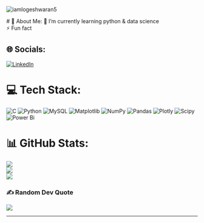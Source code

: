 <p align="left"> <img src="https://komarev.com/ghpvc/?username=iamlogeshwaran5&label=Profile%20views&color=0e75b6&style=flat" alt="iamlogeshwaran5" /> </p>
# 💫 About Me:
🌱 I’m currently learning python & data science<br>⚡ Fun fact


## 🌐 Socials:
[![LinkedIn](https://img.shields.io/badge/LinkedIn-%230077B5.svg?logo=linkedin&logoColor=white)](https://linkedin.com/in/https://www.linkedin.com/in/logeshwarandatapro/) 

# 💻 Tech Stack:
![C](https://img.shields.io/badge/c-%2300599C.svg?style=plastic&logo=c&logoColor=white) ![Python](https://img.shields.io/badge/python-3670A0?style=plastic&logo=python&logoColor=ffdd54) ![MySQL](https://img.shields.io/badge/mysql-%2300000f.svg?style=plastic&logo=mysql&logoColor=white) ![Matplotlib](https://img.shields.io/badge/Matplotlib-%23ffffff.svg?style=plastic&logo=Matplotlib&logoColor=black) ![NumPy](https://img.shields.io/badge/numpy-%23013243.svg?style=plastic&logo=numpy&logoColor=white) ![Pandas](https://img.shields.io/badge/pandas-%23150458.svg?style=plastic&logo=pandas&logoColor=white) ![Plotly](https://img.shields.io/badge/Plotly-%233F4F75.svg?style=plastic&logo=plotly&logoColor=white) ![Scipy](https://img.shields.io/badge/SciPy-%230C55A5.svg?style=plastic&logo=scipy&logoColor=%white) ![Power Bi](https://img.shields.io/badge/power_bi-F2C811?style=plastic&logo=powerbi&logoColor=black)
# 📊 GitHub Stats:
![](https://github-readme-stats.vercel.app/api?username=iamLogeshwaran5&theme=dark&hide_border=false&include_all_commits=false&count_private=false)<br/>
![](https://github-readme-streak-stats.herokuapp.com/?user=iamLogeshwaran5&theme=dark&hide_border=false)<br/>
![](https://github-readme-stats.vercel.app/api/top-langs/?username=iamLogeshwaran5&theme=dark&hide_border=false&include_all_commits=false&count_private=false&layout=compact)

### ✍️ Random Dev Quote
![](https://quotes-github-readme.vercel.app/api?type=horizontal&theme=light)

---
